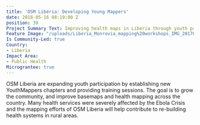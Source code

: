 ```yaml
---
title: 'OSM Liberia: Developing Young Mappers'
date: 2018-05-16 08:19:00 Z
position: 39
Project Summary Text: Improving health maps in Liberia through youth participation
Feature Image: "/uploads/Liberia_Monrovia_mapping%20workshops_IMG_20170427_111804-a6abe1.jpg"
Is Community-Led: true
Country:
- Liberia
Impact Area:
- Public Health
Micrograntee: true
---
```


OSM Liberia are expanding youth participation by establishing new YouthMappers chapters and providing training sessions. The goal is to grow the community, and improve basemaps and health mapping across the country. Many health services were severely affected by the Ebola Crisis and the mapping efforts of OSM Liberia will help contribute to re-building health systems in rural areas.